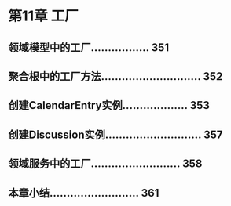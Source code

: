 # 第11章 工厂

## 领域模型中的工厂................. 351
## 聚合根中的工厂方法............................. 352
## 创建CalendarEntry实例................... 353
## 创建Discussion实例............................ 357
## 领域服务中的工厂.......................... 358
## 本章小结.......................... 361
